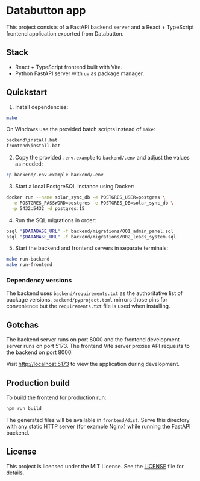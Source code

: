 # Databutton app

This project consists of a FastAPI backend server and a React + TypeScript frontend application exported from Databutton.

## Stack

- React + TypeScript frontend built with Vite.
- Python FastAPI server with `uv` as package manager.

## Quickstart

1. Install dependencies:

```bash
make
```

On Windows use the provided batch scripts instead of `make`:

```cmd
backend\install.bat
frontend\install.bat
```

2. Copy the provided `.env.example` to `backend/.env` and adjust the values as needed:

```bash
cp backend/.env.example backend/.env
```

3. Start a local PostgreSQL instance using Docker:

```bash
docker run --name solar_sync_db -e POSTGRES_USER=postgres \
  -e POSTGRES_PASSWORD=postgres -e POSTGRES_DB=solar_sync_db \
  -p 5432:5432 -d postgres:15
```

4. Run the SQL migrations in order:

```bash
psql "$DATABASE_URL" -f backend/migrations/001_admin_panel.sql
psql "$DATABASE_URL" -f backend/migrations/002_leads_system.sql
```

5. Start the backend and frontend servers in separate terminals:

```bash
make run-backend
make run-frontend
```

### Dependency versions

The backend uses `backend/requirements.txt` as the authoritative list of
package versions. `backend/pyproject.toml` mirrors those pins for convenience
but the `requirements.txt` file is used when installing.

## Gotchas

The backend server runs on port 8000 and the frontend development server runs on port 5173. The frontend Vite server proxies API requests to the backend on port 8000.


Visit <http://localhost:5173> to view the application during development.

## Production build

To build the frontend for production run:

```bash
npm run build
```

The generated files will be available in `frontend/dist`. Serve this directory
with any static HTTP server (for example Nginx) while running the FastAPI
backend.

## License

This project is licensed under the MIT License. See the [LICENSE](LICENSE) file for details.

